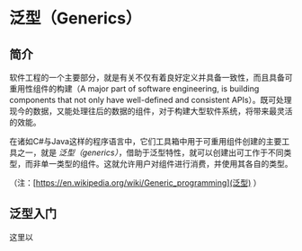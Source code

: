 # 泛型（Generics）

## 简介

软件工程的一个主要部分，就是有关不仅有着良好定义并具备一致性，而且具备可重用性组件的构建（A major part of software engineering, is building components that not only have well-defined and consistent APIs）。既可处理现今的数据，又能处理往后的数据的组件，对于构建大型软件系统，将带来最灵活的效能。

在诸如C#与Java这样的程序语言中，它们工具箱中用于可重用组件创建的主要工具之一，就是 *泛型（generics）*，借助于泛型特性，就可以创建出可工作于不同类型，而非单一类型的组件。这就允许用户对组件进行消费，并使用其各自的类型。

（注：[https://en.wikipedia.org/wiki/Generic_programming](泛型) ）

## 泛型入门

这里以
